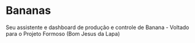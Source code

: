 # Bananas
 Seu assistente e dashboard de produção e controle de Banana - Voltado para o Projeto Formoso (Bom Jesus da Lapa)
